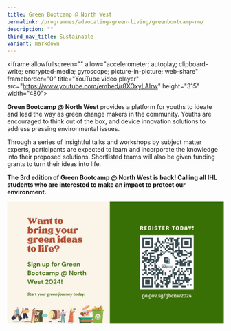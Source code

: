 ```yaml
---
title: Green Bootcamp @ North West
permalink: /programmes/advocating-green-living/greenbootcamp-nw/
description: ""
third_nav_title: Sustainable
variant: markdown
---
```

\<iframe allowfullscreen="" allow="accelerometer; autoplay; clipboard-write; encrypted-media; gyroscope; picture-in-picture; web-share" frameborder="0" title="YouTube video player" src="https://www.youtube.com/embed/r8XOxyLAIrw" height="315" width="480"></iframe>

**Green Bootcamp @ North West** provides a platform for youths to ideate and lead the way as green change makers in the community. Youths are encouraged to think out of the box, and device innovation solutions to address pressing environmental issues.

Through a series of insightful talks and workshops by subject matter experts, participants are expected to learn and incorporate the knowledge into their proposed solutions. Shortlisted teams will also be given funding grants to turn their ideas into life.

**The 3rd edition of Green Bootcamp @ North West is back! Calling all IHL students who are interested to make an impact to protect our environment.**

![](/images/Programmes/Green%20Living/Green_Bootcamp_Poster__1080_x_400_px___60_x_140_cm___1_.jpg)
